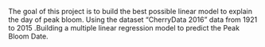 The goal of this project is to build the best possible linear model to explain the day of peak
bloom. Using the dataset “CherryData 2016” data from 1921 to 2015 .Building a multiple linear regression model to predict the Peak Bloom Date.
